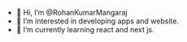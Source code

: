 - 👋 Hi, I’m @RohanKumarMangaraj
- 👀 I’m interested in developing apps and website.
- 🌱 I’m currently learning react and next js.
 

<!---
RohanKumarMangaraj/RohanKumarMangara is a ✨ special ✨ repository because its `README.md` (this file) appears on your GitHub profile.
You can click the Preview link to take a look at your changes.
--->
